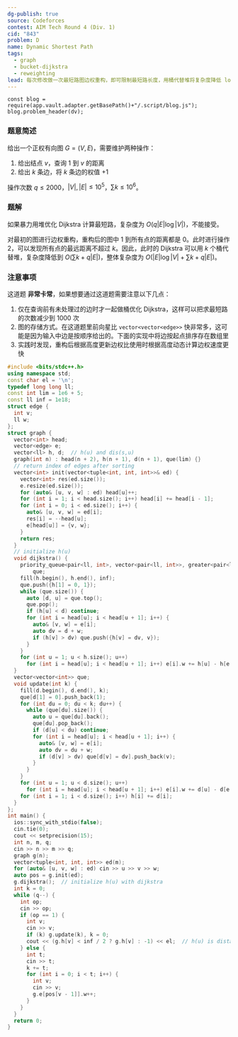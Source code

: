 ```yaml
---
dg-publish: true
source: Codeforces
contest: AIM Tech Round 4 (Div. 1)
cid: "843"
problem: D
name: Dynamic Shortest Path
tags:
  - graph
  - bucket-dijkstra
  - reweighting
lead: 每次修改做一次最短路图边权重构，即可限制最短路长度，用桶代替堆将复杂度降低 log n
---
```

```dataviewjs
const blog = require(app.vault.adapter.getBasePath()+"/.script/blog.js");
blog.problem_header(dv);
```

### 题意简述

给出一个正权有向图 $G=(V,E)$，需要维护两种操作：
1. 给出结点 $v$，查询 $1$ 到 $v$ 的距离
2. 给出 $k$ 条边，将 $k$ 条边的权值 $+1$

操作次数 $q\le 2000$，$|V|, |E|\le 10^5$，$\sum k\le 10^6$。

### 题解

如果暴力用堆优化 Dijkstra 计算最短路，复杂度为 $O(q|E|\log|V|)$，不能接受。

对最初的图进行边权重构，重构后的图中 $1$ 到所有点的距离都是 $0$。此时进行操作 2，可以发现所有点的最远距离不超过 $k$。因此，此时的 Dijkstra 可以用 $k$ 个桶代替堆，复杂度降低到 $O(\sum k+q|E|)$，整体复杂度为 $O(|E|\log|V|+\sum k+q|E|)$。

### 注意事项

这道题 **非常卡常**，如果想要通过这道题需要注意以下几点：
1. 仅在查询前有未处理过的边时才一起做桶优化 Dijkstra，这样可以把求最短路的次数减少到 $1000$ 次
2. 图的存储方式。在这道题里前向星比 `vector<vector<edge>>` 快非常多，这可能是因为输入中边是按顺序给出的。下面的实现中将边按起点排序存在数组里
3. 实践时发现，重构后根据高度更新边权比使用时根据高度动态计算边权速度更快

```cpp
#include <bits/stdc++.h>
using namespace std;
const char el = '\n';
typedef long long ll;
const int lim = 1e6 + 5;
const ll inf = 1e18;
struct edge {
  int v;
  ll w;
};
struct graph {
  vector<int> head;
  vector<edge> e;
  vector<ll> h, d;  // h(u) and dis(s,u)
  graph(int n) : head(n + 2), h(n + 1), d(n + 1), que(lim) {}
  // return index of edges after sorting
  vector<int> init(vector<tuple<int, int, int>>& ed) {
    vector<int> res(ed.size());
    e.resize(ed.size());
    for (auto& [u, v, w] : ed) head[u]++;
    for (int i = 1; i < head.size(); i++) head[i] += head[i - 1];
    for (int i = 0; i < ed.size(); i++) {
      auto& [u, v, w] = ed[i];
      res[i] = --head[u];
      e[head[u]] = {v, w};
    }
    return res;
  }
  // initialize h(u)
  void dijkstra() {
    priority_queue<pair<ll, int>, vector<pair<ll, int>>, greater<pair<ll, int>>>
        que;
    fill(h.begin(), h.end(), inf);
    que.push({h[1] = 0, 1});
    while (que.size()) {
      auto [d, u] = que.top();
      que.pop();
      if (h[u] < d) continue;
      for (int i = head[u]; i < head[u + 1]; i++) {
        auto& [v, w] = e[i];
        auto dv = d + w;
        if (h[v] > dv) que.push({h[v] = dv, v});
      }
    }
    for (int u = 1; u < h.size(); u++)
      for (int i = head[u]; i < head[u + 1]; i++) e[i].w += h[u] - h[e[i].v];
  }
  vector<vector<int>> que;
  void update(int k) {
    fill(d.begin(), d.end(), k);
    que[d[1] = 0].push_back(1);
    for (int du = 0; du < k; du++) {
      while (que[du].size()) {
        auto u = que[du].back();
        que[du].pop_back();
        if (d[u] < du) continue;
        for (int i = head[u]; i < head[u + 1]; i++) {
          auto& [v, w] = e[i];
          auto dv = du + w;
          if (d[v] > dv) que[d[v] = dv].push_back(v);
        }
      }
    }
    for (int u = 1; u < d.size(); u++)
      for (int i = head[u]; i < head[u + 1]; i++) e[i].w += d[u] - d[e[i].v];
    for (int i = 1; i < d.size(); i++) h[i] += d[i];
  }
};
int main() {
  ios::sync_with_stdio(false);
  cin.tie(0);
  cout << setprecision(15);
  int n, m, q;
  cin >> n >> m >> q;
  graph g(n);
  vector<tuple<int, int, int>> ed(m);
  for (auto& [u, v, w] : ed) cin >> u >> v >> w;
  auto pos = g.init(ed);
  g.dijkstra();  // initialize h(u) with dijkstra
  int k = 0;
  while (q--) {
    int op;
    cin >> op;
    if (op == 1) {
      int v;
      cin >> v;
      if (k) g.update(k), k = 0;
      cout << (g.h[v] < inf / 2 ? g.h[v] : -1) << el;  // h(u) is distance
    } else {
      int t;
      cin >> t;
      k += t;
      for (int i = 0; i < t; i++) {
        int v;
        cin >> v;
        g.e[pos[v - 1]].w++;
      }
    }
  }
  return 0;
}
```